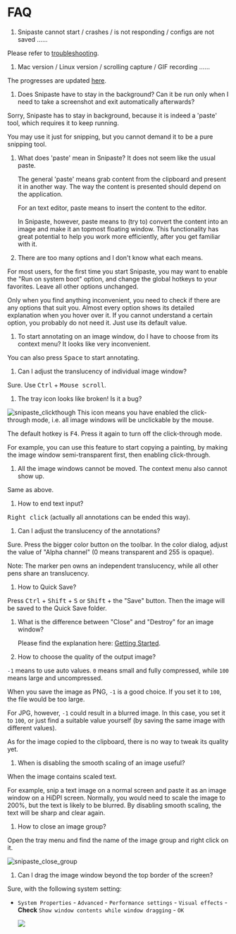 # FAQ

1. Snipaste cannot start / crashes / is not responding / configs are not saved ……

  Please refer to [troubleshooting](https://docs.snipaste.com/#/troubleshooting).

1. Mac version / Linux version / scrolling capture / GIF recording ……

  The progresses are updated [here](https://github.com/liulex/Snipaste-Feedback/issues/282).

1. Does Snipaste have to stay in the background? Can it be run only when I need to take a screenshot and exit automatically afterwards?

  Sorry, Snipaste has to stay in background, because it is indeed a 'paste' tool, which requires it to keep running.

  You may use it just for snipping, but you cannot demand it to be a pure snipping tool.

1. What does 'paste' mean in Snipaste? It does not seem like the usual paste.

   The general 'paste' means grab content from the clipboard and present it in another way. The way the content is presented should depend on the application.

   For an text editor, paste means to insert the content to the editor.

   In Snipaste, however, paste means to (try to) convert the content into an image and make it an topmost floating window. This functionality has great potential to help you work more efficiently, after you get familiar with it.

1. There are too many options and I don't know what each means.

  For most users, for the first time you start Snipaste, you may want to enable the "Run on system boot" option, and change the global hotkeys to your favorites. Leave all other options unchanged.

  Only when you find anything inconvenient, you need to check if there are any options that suit you. Almost every option shows its detailed explanation when you hover over it. If you cannot understand a certain option, you probably do not need it. Just use its default value.

1. To start annotating on an image window, do I have to choose from its context menu? It looks like very inconvenient.

  You can also press <kbd>Space</kbd> to start annotating.

1. Can I adjust the translucency of individual image window?

  Sure. Use <kbd>Ctrl</kbd> + <kbd>Mouse scroll</kbd>.

1. The tray icon looks like broken! Is it a bug?

  ![snipaste_clickthough](https://cloud.githubusercontent.com/assets/2010459/22327737/aaaa2fa2-e3f3-11e6-87eb-791d913d1f4f.png) This icon means you have enabled the click-through mode, i.e. all image windows will be unclickable by the mouse.

  The default hotkey is <kbd>F4</kbd>. Press it again to turn off the click-through mode.

  For example, you can use this feature to start copying a painting, by making the image window semi-transparent first, then enabling click-through.

1. All the image windows cannot be moved. The context menu also cannot show up.

  Same as above.

1. How to end text input?

  <kbd>Right click</kbd> (actually all annotations can be ended this way).

1. Can I adjust the translucency of the annotations?

  Sure. Press the bigger color button on the toolbar. In the color dialog, adjust the value of "Alpha channel" (0 means transparent and 255 is opaque).

  Note: The marker pen owns an independent translucency, while all other pens share an translucency.

1. How to Quick Save?

  Press <kbd>Ctrl</kbd> + <kbd>Shift</kbd> + <kbd>S</kbd> or <kbd>Shift</kbd> + the "Save" button. Then the image will be saved to the Quick Save folder.

1. What is the difference between "Close" and "Destroy" for an image window?

   Please find the explanation here: [Getting Started](https://github.com/liulex/Snipaste-Feedback/wiki/Getting-Started).

1. How to choose the quality of the output image?

  `-1` means to use auto values. `0` means small and fully compressed, while `100` means large and uncompressed.

  When you save the image as PNG, `-1` is a good choice. If you set it to `100`, the file would be too large.

  For JPG, however, `-1` could result in a blurred image. In this case, you set it to `100`, or just find a suitable value yourself (by saving the same image with different values).

  As for the image copied to the clipboard, there is no way to tweak its quality yet.

1. When is disabling the smooth scaling of an image useful?

  When the image contains scaled text. 

  For example, snip a text image on a normal screen and paste it as an image window on a HiDPI screen. Normally, you would need to scale the image to 200%, but the text is likely to be blurred. By disabling smooth scaling, the text will be sharp and clear again.

1. How to close an image group?

  Open the tray menu and find the name of the image group and right click on it.

  ![snipaste_close_group](https://cloud.githubusercontent.com/assets/2010459/22327735/aa575ff2-e3f3-11e6-9736-305c9afa3133.png)

1. Can I drag the image window beyond the top border of the screen?

  Sure, with the following system setting:
  
 * `System Properties` - `Advanced` - `Performance settings` - `Visual effects` - **Check** `Show window contents while window dragging` - `OK`

    ![](https://cloud.githubusercontent.com/assets/2010459/20704971/25d64640-b65c-11e6-9287-b42309145359.png)
